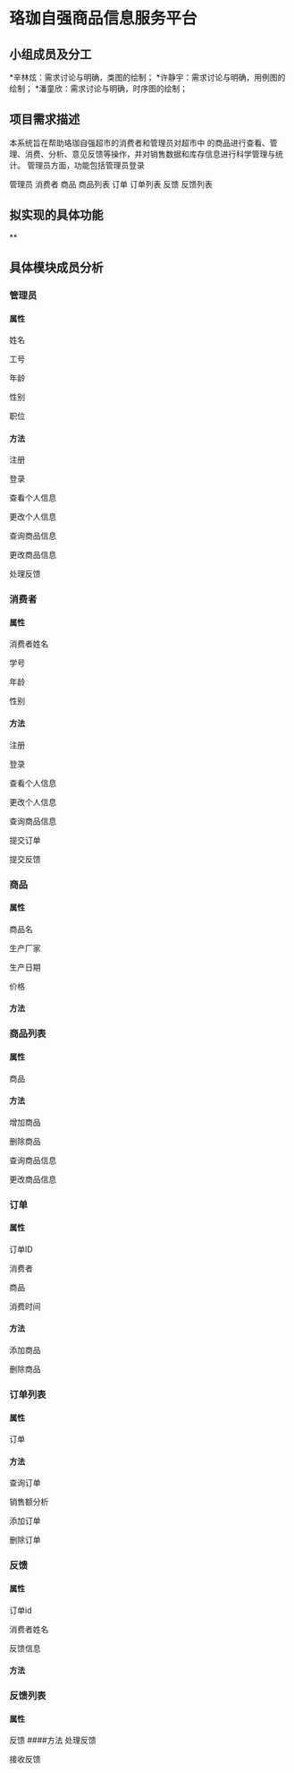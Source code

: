 # 珞珈自强商品信息服务平台
## 小组成员及分工
*辛林炫：需求讨论与明确，类图的绘制；
*许静宇：需求讨论与明确，用例图的绘制；
*潘童欣：需求讨论与明确，时序图的绘制；

## 项目需求描述
本系统旨在帮助珞珈自强超市的消费者和管理员对超市中
的商品进行查看、管理、消费、分析、意见反馈等操作，并对销售数据和库存信息进行科学管理与统计。
管理员方面，功能包括管理员登录

管理员
消费者
商品
商品列表
订单
订单列表
反馈
反馈列表

## 拟实现的具体功能
**

## 具体模块成员分析
### 管理员
#### 属性
姓名

工号

年龄

性别

职位
#### 方法
注册

登录

查看个人信息

更改个人信息

查询商品信息

更改商品信息

处理反馈

### 消费者
#### 属性
消费者姓名

学号

年龄

性别

#### 方法
注册

登录

查看个人信息

更改个人信息

查询商品信息

提交订单

提交反馈

### 商品
#### 属性
商品名

生产厂家

生产日期

价格
#### 方法

### 商品列表
#### 属性
商品
#### 方法
增加商品

删除商品

查询商品信息

更改商品信息

### 订单
#### 属性
订单ID

消费者

商品

消费时间

#### 方法
添加商品

删除商品

### 订单列表
#### 属性
订单
#### 方法
查询订单

销售额分析

添加订单

删除订单

### 反馈
#### 属性
订单id

消费者姓名

反馈信息
#### 方法

### 反馈列表
#### 属性
反馈
####方法
处理反馈

接收反馈





